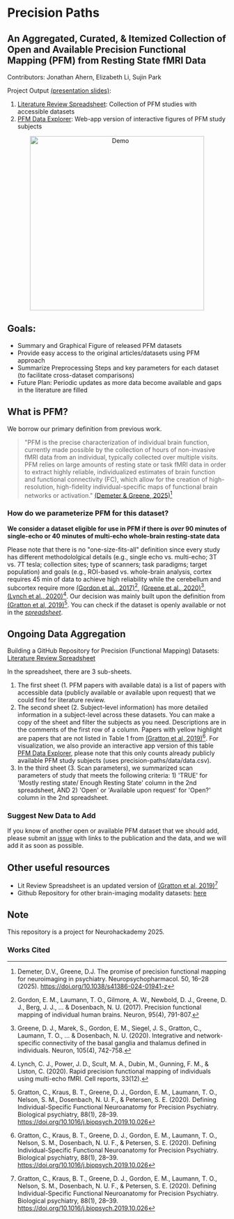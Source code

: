 # **Precision Paths**
## An Aggregated, Curated, & Itemized Collection of Open and Available Precision Functional Mapping (PFM) from Resting State fMRI Data
Contributors: Jonathan Ahern, Elizabeth Li, Sujin Park

Project Output [(presentation slides)](https://docs.google.com/presentation/d/1HJ0MWlfA3SRCS6izPqH9STxzEKUupiQYGsJzuQueHgU/edit?slide=id.g373766c5e58_0_0#slide=id.g373766c5e58_0_0): 
1. [Literature Review Spreadsheet](https://docs.google.com/spreadsheets/d/1GAycMBfSNfVKg72nL3qlH0fvf_AokEXm1qFT6KMysBk/edit?usp=sharing): Collection of PFM studies with accessible datasets
2. [PFM Data Explorer](https://precision-paths-gptlrvaefbfjz2bcowz4yb.streamlit.app/): Web-app version of interactive figures of PFM study subjects

<p align="center">
  <img src="[path/to/your.gif](https://github.com/NeuroHackademy2025/precision-paths/blob/main/PFM_data_explorer_demo.gif)" alt="Demo" width="400"/>
</p>

## Goals: 
- Summary and Graphical Figure of released PFM datasets
- Provide easy access to the original articles/datasets using PFM approach
- Summarize Preprocessing Steps and key parameters for each dataset (to facilitate cross-dataset comparisons)
- Future Plan: Periodic updates as more data become available and gaps in the literature are filled

## What is PFM?
We borrow our primary definition from previous work.
> "PFM is the precise characterization of individual brain function, currently made possible by the collection of hours of non-invasive fMRI data from an individual, typically collected over multiple visits. PFM relies on large amounts of resting state or task fMRI data in order to extract highly reliable, individualized estimates of brain function and functional connectivity (FC), which allow for the creation of high-resolution, high-fidelity individual-specific maps of functional brain networks or activation." [(Demeter & Greene, 2025)](https://doi.org/10.1038/s41386-024-01941-z)[^1]

### How do we parameterize PFM for this dataset?
**We consider a dataset eligible for use in PFM if there is _over_ 90 minutes of single-echo or 40 minutes of multi-echo whole-brain resting-state data**

Please note that there is no "one-size-fits-all" definition since every study has different methodololgical details (e.g., single echo vs. multi-echo; 3T vs. 7T tesla; collection sites; type of scanners; task paradigms; target population) and goals (e.g., ROI-based vs. whole-brain analysis, cortex requires 45 min of data to achieve high reliability while the cerebellum and subcortex require more [(Gordon et al., 2017)](https://www.cell.com/neuron/fulltext/S089662731730613X)[^2], [(Greene et al., 2020)](https://www.cell.com/neuron/fulltext/S0896-6273(19)30975-4?dgcid=raven_jbs_etoc_email)[^3], [(Lynch et al., 2020)](https://www.sciencedirect.com/science/article/pii/S2352154620301996#bib0270)[^4]. Our decision was mainly built upon the definition from [(Gratton et al, 2019)](https://pmc.ncbi.nlm.nih.gov/articles/PMC7203002/)[^5]. You can check if the dataset is openly available or not in the [*spreadsheet*](https://docs.google.com/spreadsheets/d/1ZMnbptWr2mAtJtoK5vAUa3AvqwJfOTWLE0lrchhi25w/edit?usp=sharing).

## Ongoing Data Aggregation
Building a GitHub Repository for Precision (Functional Mapping) Datasets: [Literature Review Spreadsheet](https://docs.google.com/spreadsheets/d/1GAycMBfSNfVKg72nL3qlH0fvf_AokEXm1qFT6KMysBk/edit?usp=sharing)

In the spreadsheet, there are 3 sub-sheets. 
1. The first sheet (1. PFM papers with available data) is a list of papers with accessible data (publicly available or available upon request) that we could find for literature review.
2. The second sheet (2. Subject-level information) has more detailed information in a subject-level across these datasets. You can make a copy of the sheet and filter the subjects as you need. Descriptions are in the comments of the first row of a column. Papers with yellow highlight are papers that are not listed in Table 1 from [(Gratton et al, 2019)](https://pmc.ncbi.nlm.nih.gov/articles/PMC7203002/)[^5]. For visualization, we also provide an interactive app version of this table [PFM Data Explorer](https://precision-paths-gptlrvaefbfjz2bcowz4yb.streamlit.app/), please note that this only counts already publicly available PFM study subjects (uses precision-paths/data/data.csv).
3. In the third sheet (3. Scan parameters), we summarized scan parameters of study that meets the following criteria: 1) 'TRUE' for 'Mostly resting state/ Enough Resting State' column in the 2nd spreadsheet, AND  2) 'Open' or 'Available upon request' for 'Open?' column in the 2nd spreadsheet.

### Suggest New Data to Add
If you know of another open or available PFM dataset that we should add, please submit an [issue](https://github.com/NeuroHackademy2025/precision-paths/issues) with links to the publication and the data, and we will add it as soon as possible.

## Other useful resources
- Lit Review Spreadsheet is an updated version of [(Gratton et al, 2019)](https://pmc.ncbi.nlm.nih.gov/articles/PMC7203002/)[^5]
- Github Repository for other brain-imaging modality datasets: [here](https://link.springer.com/article/10.1007/s11682-022-00724-8)

## Note
This repository is a project for Neurohackademy 2025.  

### Works Cited
[^1]: Demeter, D.V., Greene, D.J. The promise of precision functional mapping for neuroimaging in psychiatry. Neuropsychopharmacol. 50, 16–28 (2025). https://doi.org/10.1038/s41386-024-01941-z
[^2]: Gordon, E. M., Laumann, T. O., Gilmore, A. W., Newbold, D. J., Greene, D. J., Berg, J. J., ... & Dosenbach, N. U. (2017). Precision functional mapping of individual human brains. Neuron, 95(4), 791-807.
[^3]: Greene, D. J., Marek, S., Gordon, E. M., Siegel, J. S., Gratton, C., Laumann, T. O., ... & Dosenbach, N. U. (2020). Integrative and network-specific connectivity of the basal ganglia and thalamus defined in individuals. Neuron, 105(4), 742-758.
[^4]: Lynch, C. J., Power, J. D., Scult, M. A., Dubin, M., Gunning, F. M., & Liston, C. (2020). Rapid precision functional mapping of individuals using multi-echo fMRI. Cell reports, 33(12).
[^5]: Gratton, C., Kraus, B. T., Greene, D. J., Gordon, E. M., Laumann, T. O., Nelson, S. M., Dosenbach, N. U. F., & Petersen, S. E. (2020). Defining Individual-Specific Functional Neuroanatomy for Precision Psychiatry. Biological psychiatry, 88(1), 28–39. https://doi.org/10.1016/j.biopsych.2019.10.026

